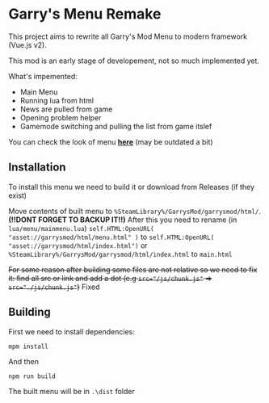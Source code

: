 # Garry's Menu Remake
This project aims to rewrite all Garry's Mod Menu to modern framework (Vue.js v2).

This mod is an early stage of developement, not so much implemented yet.

What's impemented:
- Main Menu
- Running lua from html
- News are pulled from game
- Opening problem helper
- Gamemode switching and pulling the list from game itslef

You can check the look of menu [**here**](https://vandercat.github.io/GmodMenuRemake/) (may be outdated a bit)

## Installation
To install this menu we need to build it or download from Releases (if they exist)

Move contents of built menu to `%SteamLibrary%/GarrysMod/garrysmod/html/`. **(!!DONT FORGET TO BACKUP IT!!)**
After this you need to rename (in `lua/menu/mainmenu.lua`) `self.HTML:OpenURL( "asset://garrysmod/html/menu.html" )` to `self.HTML:OpenURL( "asset://garrysmod/html/index.html")` or  `%SteamLibrary%/GarrysMod/garrysmod/html/index.html` to `main.html`

~~For some reason after building some files are not relative so we need to fix it:
find all src or link and add a dot (e.g `src="/js/chunk.js"` => `src="./js/chunk.js"`)~~ Fixed

## Building
First we need to install dependencies:
```
mpm install
```
And then

```
npm run build
```
The built menu will be in `.\dist` folder

